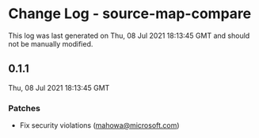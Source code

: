 # Change Log - source-map-compare

This log was last generated on Thu, 08 Jul 2021 18:13:45 GMT and should not be manually modified.

<!-- Start content -->

## 0.1.1

Thu, 08 Jul 2021 18:13:45 GMT

### Patches

- Fix security violations (mahowa@microsoft.com)
